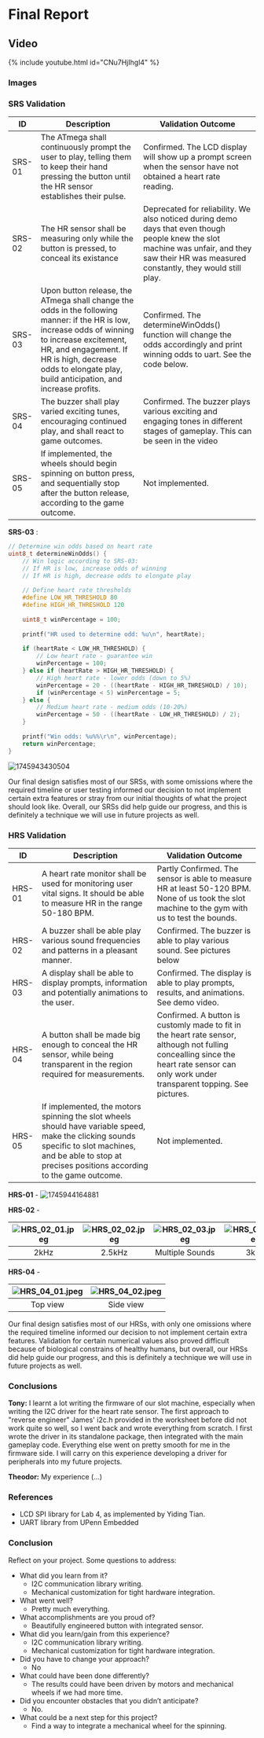 # Final Report

## Video

{% include youtube.html id="CNu7HjIhgl4" %}

### Images

### SRS Validation

| ID     | Description                                                                                               | Validation Outcome                                                                          |
| ------ | --------------------------------------------------------------------------------------------------------- | ------------------------------------------------------------------------------------------- |
| SRS-01 | The ATmega shall continuously prompt the user to play, telling them to keep their hand pressing the button until the HR sensor establishes their pulse.    | Confirmed. The LCD display will show up a prompt screen when the sensor have not obtained a heart rate reading. |
| SRS-02 | The HR sensor shall be measuring only while the button is pressed, to conceal its existance |Deprecated for reliability. We also noticed during demo days that even though people knew the slot machine was unfair, and they saw their HR was measured constantly, they would still play. |                                                                                   
| SRS-03 | Upon button release, the ATmega shall change the odds in the following manner: if the HR is low, increase odds of winning to increase excitement, HR, and engagement. If HR is high, decrease odds to elongate play, build anticipation, and increase profits. | Confirmed. The determineWinOdds() function will change the odds accordingly and print winning odds to uart. See the code below. |
| SRS-04 | The buzzer shall play varied exciting tunes, encouraging continued play, and shall react to game outcomes. | Confirmed. The buzzer plays various exciting and engaging tones in different stages of gameplay. This can be seen in the video|
| SRS-05 | If implemented, the wheels should begin spinning on button press, and sequentially stop after the button release, according to the game outcome.| Not implemented. |

**SRS-03** :
```c
// Determine win odds based on heart rate
uint8_t determineWinOdds() {
    // Win logic according to SRS-03:
    // If HR is low, increase odds of winning
    // If HR is high, decrease odds to elongate play
    
    // Define heart rate thresholds
    #define LOW_HR_THRESHOLD 80
    #define HIGH_HR_THRESHOLD 120
    
    uint8_t winPercentage = 100;
    
    printf("HR used to determine odd: %u\n", heartRate);
    
    if (heartRate < LOW_HR_THRESHOLD) {
        // Low heart rate - guarantee win 
        winPercentage = 100;
    } else if (heartRate > HIGH_HR_THRESHOLD) {
        // High heart rate - lower odds (down to 5%)
        winPercentage = 20 - ((heartRate - HIGH_HR_THRESHOLD) / 10);
        if (winPercentage < 5) winPercentage = 5;
    } else {
        // Medium heart rate - medium odds (10-20%)
        winPercentage = 50 - ((heartRate - LOW_HR_THRESHOLD) / 2);
    }
    
    printf("Win odds: %u%%\r\n", winPercentage);
    return winPercentage;
}
```

![1745943430504](1745943430504.png)

Our final design satisfies most of our SRSs, with some omissions where the required timeline or user testing informed our decision to not implement certain extra features or stray from our initial thoughts of what the project should look like. Overall, our SRSs did help guide our progress, and this is definitely a technique we will use in future projects as well.

### HRS Validation

| ID     | Description                                                                                                                        | Validation Outcome                                                                                                      |
| ------ | ---------------------------------------------------------------------------------------------------------------------------------- | ----------------------------------------------------------------------------------------------------------------------- |
| HRS-01 |A heart rate monitor shall be used for monitoring user vital signs. It should be able to measure HR in the range 50-180 BPM. | Partly Confirmed. The sensor is able to measure HR at least 50-120 BPM. None of us took the slot machine to the gym with us to test the bounds.|
| HRS-02 | A buzzer shall be able play various sound frequencies and patterns in a pleasant manner. | Confirmed. The buzzer is able to play various sound. See pictures below |
| HRS-03 | A display shall be able to display prompts, information and potentially animations to the user. | Confirmed. The display is able to play prompts, results, and animations. See demo video. |
| HRS-04 | A button shall be made big enough to conceal the HR sensor, while being transparent in the region required for measurements. | Confirmed. A button is customly made to fit in the heart rate sensor, although not fulling concealling since the heart rate sensor can only work under transparent topping. See pictures.|
| HRS-05 | If implemented, the motors spinning the slot wheels should have variable speed, make the clicking sounds specific to slot machines, and be able to stop at precises positions according to the game outcome. | Not implemented. |

**HRS-01** - ![1745944164881](1745944164881.png)

**HRS-02** - 

| ![HRS_02_01.jpeg](HRS_02_01.jpeg) | ![HRS_02_02.jpeg](HRS_02_02.jpeg) | ![HRS_02_03.jpeg](HRS_02_03.jpeg) | ![HRS_02_04.jpeg](HRS_02_04.jpeg) | ![HRS_02_06.jpeg](HRS_02_06.jpeg) |
|:---: |:---: |:---: |:---: | :---: |
| 2kHz | 2.5kHz | Multiple Sounds | 3kHz | 500Hz |

**HRS-04** -

| ![HRS_04_01.jpeg](HRS_04_01.jpeg) | ![HRS_04_02.jpeg](HRS_04_02.jpeg) |
|:---: |:---: |
| Top view  | Side view  |

Our final design satisfies most of our HRSs, with only one omissions where the required timeline informed our decision to not implement certain extra features. Validation for certain numerical values also proved difficult because of biological constrains of healthy humans, but overall, our HRSs did help guide our progress, and this is definitely a technique we will use in future projects as well.

### Conclusions

**Tony:** I learnt a lot writing the firmware of our slot machine, especially when writing the I2C driver for the heart rate sensor. The first approach to "reverse engineer" James' i2c.h provided in the worksheet before did not work quite so well, so I went back and wrote everything from scratch. I first wrote the driver in its standalone package, then integrated with the main gameplay code. Everything else went on pretty smooth for me in the firmware side. I will carry on this experience developing a driver for peripherals into my future projects.

**Theodor:** My experience (...)

### References

* LCD SPI library for Lab 4, as implemented by Yiding Tian.
* UART library from UPenn Embedded

### Conclusion

Reflect on your project. Some questions to address:

* What did you learn from it?
   * I2C communication library writing.
   * Mechanical customization for tight hardware integration.
* What went well?
   * Pretty much everything.
* What accomplishments are you proud of?
   * Beautifully engineered button with integrated sensor.
* What did you learn/gain from this experience?
   * I2C communication library writing.
   * Mechanical customization for tight hardware integration.
* Did you have to change your approach?
   * No
* What could have been done differently?
   * The results could have been driven by motors and mechanical wheels if we had more time.
* Did you encounter obstacles that you didn’t anticipate?
   * No.
* What could be a next step for this project?
   * Find a way to integrate a mechanical wheel for the spinning.
